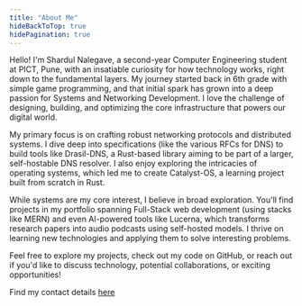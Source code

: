 ```yaml
---
title: "About Me"
hideBackToTop: true
hidePagination: true
---
```


Hello! I'm Shardul Nalegave, a second-year Computer Engineering student at PICT, Pune, with an insatiable curiosity for how technology works, right down to the fundamental layers. My journey started back in 6th grade with simple game programming, and that initial spark has grown into a deep passion for Systems and Networking Development. I love the challenge of designing, building, and optimizing the core infrastructure that powers our digital world.

My primary focus is on crafting robust networking protocols and distributed systems. I dive deep into specifications (like the various RFCs for DNS) to build tools like Drasil-DNS, a Rust-based library aiming to be part of a larger, self-hostable DNS resolver. I also enjoy exploring the intricacies of operating systems, which led me to create Catalyst-OS, a learning project built from scratch in Rust.

While systems are my core interest, I believe in broad exploration. You'll find projects in my portfolio spanning Full-Stack web development (using stacks like MERN) and even AI-powered tools like Lucerna, which transforms research papers into audio podcasts using self-hosted models. I thrive on learning new technologies and applying them to solve interesting problems.

Feel free to explore my projects, check out my code on GitHub, or reach out if you'd like to discuss technology, potential collaborations, or exciting opportunities!

Find my contact details [here](/contact)
